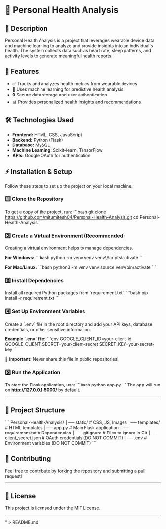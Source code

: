 # 📌 Personal Health Analysis

## 📝 Description
Personal Health Analysis is a project that leverages wearable device data and machine learning to analyze and provide insights into an individual's health. The system collects data such as heart rate, sleep patterns, and activity levels to generate meaningful health reports.

## 🚀 Features
- ✅ Tracks and analyzes health metrics from wearable devices  
- 🤖 Uses machine learning for predictive health analysis  
- 🔒 Secure data storage and user authentication  
- 📊 Provides personalized health insights and recommendations  

## 🛠️ Technologies Used
- **Frontend:** HTML, CSS, JavaScript  
- **Backend:** Python (Flask)  
- **Database:** MySQL  
- **Machine Learning:** Scikit-learn, TensorFlow  
- **APIs:** Google OAuth for authentication  

## ⚡ Installation & Setup
Follow these steps to set up the project on your local machine:

### 1️⃣ Clone the Repository
To get a copy of the project, run:
\`\`\`bash
git clone https://github.com/mitumitesh04/Personal-Health-Analysis.git
cd Personal-Health-Analysis
\`\`\`

### 2️⃣ Create a Virtual Environment (Recommended)
Creating a virtual environment helps to manage dependencies.

**For Windows:**
\`\`\`bash
python -m venv venv
venv\\Scripts\\activate
\`\`\`

**For Mac/Linux:**
\`\`\`bash
python3 -m venv venv
source venv/bin/activate
\`\`\`

### 3️⃣ Install Dependencies
Install all required Python packages from \`requirement.txt\`.
\`\`\`bash
pip install -r requirement.txt
\`\`\`

### 4️⃣ Set Up Environment Variables
Create a \`.env\` file in the root directory and add your API keys, database credentials, or other sensitive information.

**Example \`.env\` file:**
\`\`\`env
GOOGLE_CLIENT_ID=your-client-id
GOOGLE_CLIENT_SECRET=your-client-secret
SECRET_KEY=your-secret-key
\`\`\`

🚨 **Important:** Never share this file in public repositories!

### 5️⃣ Run the Application
To start the Flask application, use:
\`\`\`bash
python app.py
\`\`\`
The app will run on **http://127.0.0.1:5000/** by default.

---

## 📁 Project Structure
\`\`\`
Personal-Health-Analysis/
│── static/                 # CSS, JS, Images
│── templates/              # HTML templates
│── app.py                  # Main Flask application
│── requirement.txt         # Dependencies
│── .gitignore              # Files to ignore in Git
│── client_secret.json      # OAuth credentials (DO NOT COMMIT)
│── .env                    # Environment variables (DO NOT COMMIT)
\`\`\`


## 🤝 Contributing
Feel free to contribute by forking the repository and submitting a pull request!

---

## 📜 License
This project is licensed under the MIT License.

---
" > README.md
